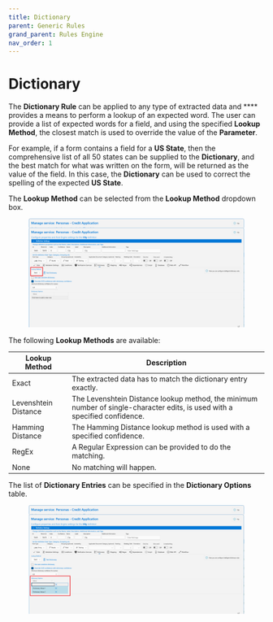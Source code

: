 ```yaml
---
title: Dictionary
parent: Generic Rules
grand_parent: Rules Engine
nav_order: 1
---
```


# Dictionary

The **Dictionary Rule** can be applied to any type of extracted data and \*\*\*\* provides a means to perform a lookup of an expected word. The user can provide a list of expected words for a field, and using the specified **Lookup Method**, the closest match is used to override the value of the **Parameter**.

For example, if a form contains a field for a **US State**, then the comprehensive list of all 50 states can be supplied to the **Dictionary**, and the best match for what was written on the form, will be returned as the value of the field. In this case, the **Dictionary** can be used to correct the spelling of the expected **US State**.

The **Lookup Method** can be selected from the **Lookup Method** dropdown box.

<figure><img src="../../.gitbook/assets/image (43).png" alt=""><figcaption></figcaption></figure>

The following **Lookup Methods** are available:

| Lookup Method        | Description                                                                                                                |
| -------------------- | -------------------------------------------------------------------------------------------------------------------------- |
| Exact                | The extracted data has to match the dictionary entry exactly.                                                              |
| Levenshtein Distance | The Levenshtein Distance lookup method, the minimum number of single-character edits, is used with a specified confidence. |
| Hamming Distance     | The Hamming Distance lookup method is used with a specified confidence.                                                    |
| RegEx                | A Regular Expression can be provided to do the matching.                                                                   |
| None                 | No matching will happen.                                                                                                   |

The list of **Dictionary Entries** can be specified in the **Dictionary Options** table.

<figure><img src="../../.gitbook/assets/image (28) (1).png" alt=""><figcaption></figcaption></figure>
